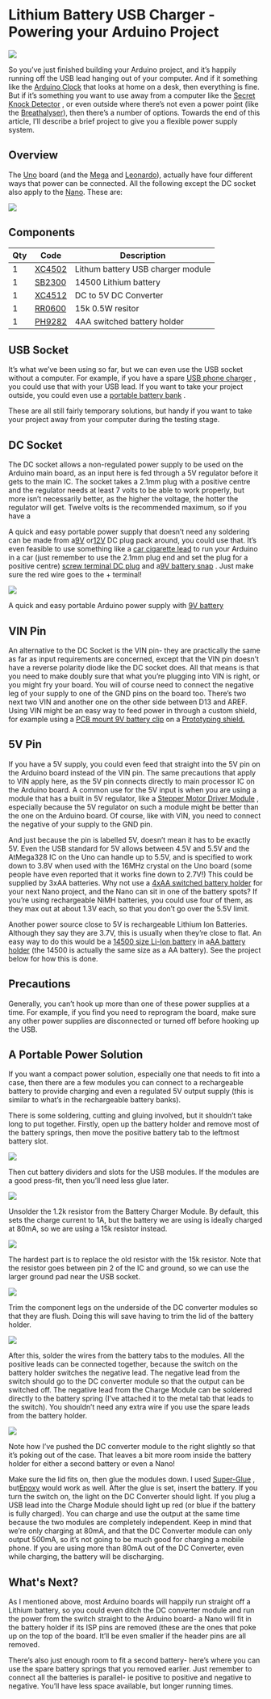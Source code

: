 # Lithium Battery USB Charger - Powering your Arduino Project

![](images/lbc9.jpg)

So you’ve just finished building your Arduino project, and  it’s happily running off the USB lead hanging out of your computer. And if it  something like the [Arduino  Clock](https://jaycar.com.au/diy-arduino-clock) that looks at home on a desk, then everything is fine. But if it’s  something you want to use away from a computer like the [Secret Knock Detector](https://jaycar.com.au/diy-secret-knock-detector) ,  or even outside where there’s not even a power point (like the [Breathalyser](https://jaycar.com.au/diy-arduino-breathalyser)),  then there’s a number of options. Towards the end of this article, I’ll  describe a brief project to give you a flexible power supply system.  

## Overview


The [Uno](https://jaycar.com.au/p/XC4410) board (and the [Mega](https://jaycar.com.au/p/XC4420) and [Leonardo](https://jaycar.com.au/p/XC4430)), actually have four  different ways that power can be connected. All the following except the DC  socket also apply to the [Nano](https://jaycar.com.au/p/XC4414). These are:

![](images/lbc1.jpg)

## Components

|Qty| Code | Description |
|---|---|---|
|1 | [XC4502](http://jaycar.com.au/p/XC4502) | Lithum battery USB charger module
|1 | [SB2300](http://jaycar.com.au/p/SB2300) | 14500 Lithium battery
|1 | [XC4512](http://jaycar.com.au/p/XC4512) | DC to 5V DC Converter
|1 | [RR0600](http://jaycar.com.au/p/RR0600) | 15k 0.5W resitor
|1 | [PH9282](http://jaycar.com.au/p/PH9282) | 4AA switched battery holder

## USB Socket

It’s what we’ve been using so far, but we can even use the  USB socket without a computer. For example, if you have a spare [USB phone charger](https://jaycar.com.au/p/MP3449) , you could use  that with your USB lead. If you want to take your project outside, you could  even use a [portable battery bank](https://jaycar.com.au/p/MB3717) .

These are all still fairly temporary solutions, but handy if  you want to take your project away from your computer during the testing stage.

## DC Socket

The DC socket allows a non-regulated power supply to be used  on the Arduino main board, as an input here is fed through a 5V regulator  before it gets to the main IC. The socket takes a 2.1mm plug with a positive  centre and the regulator needs at least 7 volts to be able to work properly,  but more isn’t necessarily better, as the higher the voltage, the hotter the  regulator will get. Twelve volts is the recommended maximum, so if you have a

A quick and easy portable power supply that  doesn’t need any soldering can be made from a[9V](https://jaycar.com.au/p/MP3484) or[12V](https://jaycar.com.au/p/MP3486) DC plug pack around, you could  use that. It’s even feasible to use something like a [car cigarette lead](https://jaycar.com.au/p/PP1996) to run your  Arduino in a car (just remember to use the 2.1mm plug end and set the plug for a positive centre) [screw terminal DC plug](https://jaycar.com.au/p/PA3711) and a[9V battery snap](https://jaycar.com.au/p/PH9232) . Just make sure  the red wire goes to the + terminal!

![](images/lbc2.jpg)

A quick and easy  portable Arduino power supply with [9V battery](https://jaycar.com.au/p/SB2417)

## VIN Pin

An alternative to the DC Socket is the VIN pin- they are  practically the same as far as input requirements are concerned, except that  the VIN pin doesn’t have a reverse polarity diode like the DC socket does. All  that means is that you need to make doubly sure that what you’re plugging into  VIN is right, or you might fry your board. You will of course need to connect  the negative leg of your supply to one of the GND pins on the board too.  There’s two next two VIN and another one on the other side between D13 and  AREF. Using VIN might be an easy way to feed power in through a custom shield,  for example using a [PCB mount 9V  battery clip](https://jaycar.com.au/p/PH9235) on a [Prototyping  shield.](https://jaycar.com.au/p/XC4480)

## 5V Pin

If you have a 5V supply, you could even feed that straight  into the 5V pin on the Arduino board instead of the VIN pin. The same  precautions that apply to VIN apply here, as the 5V pin connects directly to  main processor IC on the Arduino board. A common use for the 5V input is when  you are using a module that has a built in 5V regulator, like a [Stepper Motor Driver Module](https://jaycar.com.au/p/XC4492) ,  especially because the 5V regulator on such a module might be better than the  one on the Arduino board. Of course, like with VIN, you need to connect the  negative of your supply to the GND pin.

And just because the pin is labelled 5V, doesn’t mean it has  to be exactly 5V. Even the USB standard for 5V allows between 4.5V and 5.5V and  the AtMega328 IC on the Uno can handle up to 5.5V, and is specified to work  down to 3.8V when used with the 16MHz crystal on the Uno board (some people  have even reported that it works fine down to 2.7V!) This could be supplied by  3xAA batteries. Why not use a [4xAA  switched battery holder](https://jaycar.com.au/p/PH9282) for your next Nano project, and the Nano can sit in  one of the battery spots? If you’re using rechargeable NiMH batteries, you  could use four of them, as they max out at about 1.3V each, so that you don’t  go over the 5.5V limit.

Another power source close to 5V is rechargeable Lithium Ion  Batteries. Although they say they are 3.7V, this is usually when they’re close  to flat. An easy way to do this would be a [14500 size Li-Ion battery](https://jaycar.com.au/p/SB2300) in a[AA battery holder](https://jaycar.com.au/p/PH9203) (the 14500 is  actually the same size as a AA battery). See the project below for how this is  done.  

## Precautions

Generally, you can’t hook up more than one of these power  supplies at a time. For example, if you find you need to reprogram the board,  make sure any other power supplies are disconnected or turned off before  hooking up the USB.

## A Portable Power Solution

If you want a compact power solution, especially one that  needs to fit into a case, then there are a few modules you can connect to a  rechargeable battery to provide charging and even a regulated 5V output supply  (this is similar to what’s in the rechargeable battery banks).

There is some soldering, cutting and gluing involved, but  it shouldn’t take long to put together. Firstly, open up the battery holder and  remove most of the battery springs, then move the positive battery tab to the  leftmost battery slot.

![](images/lbc3.jpg)

Then cut battery dividers and slots for the USB modules.  If the modules are a good press-fit, then you’ll need less glue later.

![](images/lbc4.jpg)

Unsolder the 1.2k resistor from the Battery Charger  Module. By default, this sets the charge current to 1A, but the battery we are  using is ideally charged at 80mA, so we are using a 15k resistor instead.

![](images/lbc5.jpg)

The hardest part is to replace the old resistor with the  15k resistor. Note that the resistor goes between pin 2 of the IC and ground,  so we can use the larger ground pad near the USB socket.

![](images/lbc6.jpg)

Trim the component legs on the underside of the DC  converter modules so that they are flush. Doing this will save having to trim  the lid of the battery holder.

![](images/lbc7.jpg)

After this, solder the wires from the battery tabs to the  modules. All the positive leads can be connected together, because the switch  on the battery holder switches the negative lead. The negative lead from the  switch should go to the DC converter module so that the output can be switched  off. The negative lead from the Charge Module can be soldered directly to the  battery spring (I’ve attached it to the metal tab that leads to the switch).  You shouldn’t need any extra wire if you use the spare leads from the battery  holder.

![](images/lbc8.jpg)

Note how I’ve pushed the DC converter module to the right  slightly so that it’s poking out of the case. That leaves a bit more room  inside the battery holder for either a second battery or even a Nano!

Make sure the lid fits on, then glue the modules down. I  used [Super-Glue](https://jaycar.com.au/p/NA1500) , but[Epoxy](https://jaycar.com.au/p/NA1510) would work as well. After  the glue is set, insert the battery. If you turn the switch on, the light on  the DC Converter should light. If you plug a USB lead into the Charge Module  should light up red (or blue if the battery is fully charged). You can charge  and use the output at the same time because the two modules are completely  independent. Keep in mind that we’re only charging at 80mA, and that the DC  Converter module can only output 500mA, so it’s not going to be much good for  charging a mobile phone. If you are using more than 80mA out of the DC  Converter, even while charging, the battery will be discharging.

## What's Next?

As I mentioned above, most Arduino boards will happily run  straight off a Lithium battery, so you could even ditch the DC converter module  and run the power from the switch straight to the Arduino board- a Nano will  fit in the battery holder if its ISP pins are removed (these are the ones that  poke up on the top of the board. It’ll be even smaller if the header pins are  all removed.

There’s also just enough room to fit a second battery-  here’s where you can use the spare battery springs that you removed earlier.  Just remember to connect all the batteries is parallel- ie positive to positive  and negative to negative. You’ll have less space available, but longer running  times.
